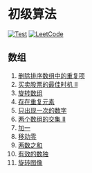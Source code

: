 # 初级算法
[![Test](https://github.com/Samoy/easy-algorithm/actions/workflows/test.yml/badge.svg)](https://github.com/Samoy/easy-algorithm/actions/workflows/test.yml)
[![LeetCode](https://img.shields.io/badge/leetcode-easy-light?logo=leetcode)](https://leetcode.cn/studyplan/30-days-of-javascript/)

## 数组

1. [删除排序数组中的重复项](src/array/删除排序数组中的重复项.ts)
2. [买卖股票的最佳时机 II](src/array/买卖股票的最佳时机II.ts)
3. [旋转数组](src/array/旋转数组.ts)
4. [存在重复元素](src/array/存在重复元素.ts)
5. [只出现一次的数字](src/array/只出现一次的数字.ts)
6. [两个数组的交集 II](src/array/两个数组的交集Ⅱ.ts)
7. [加一](src/array/加一.ts)
8. [移动零](src/array/移动零.ts)
9. [两数之和](src/array/两数之和.ts)
10. [有效的数独](src/array/有效的数独.ts)
11. [旋转图像](src/array/旋转图像.ts)